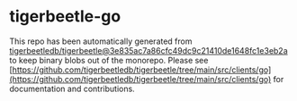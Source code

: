 # tigerbeetle-go
This repo has been automatically generated from [tigerbeetledb/tigerbeetle@3e835ac7a86cfc49dc9c21410de1648fc1e3eb2a](https://github.com/tigerbeetledb/tigerbeetle/commit/3e835ac7a86cfc49dc9c21410de1648fc1e3eb2a) to keep binary blobs out of the monorepo. Please see [https://github.com/tigerbeetledb/tigerbeetle/tree/main/src/clients/go](https://github.com/tigerbeetledb/tigerbeetle/tree/main/src/clients/go) for documentation and contributions.
